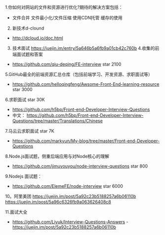 1.你如何对网站的文件和资源进行优化?期待的解决方案包括：
- 文件合并
文件最小化/文件压缩
使用CDN托管
缓存的使用
2. 新技术d-clound
- http://dcloud.io/doc.html
3. 技术面试
https://juejin.im/entry/5a646b5a6fb9a01cb42c760b
4.收集的前端面试题和答案 
- https://github.com/qiu-deqing/FE-interview    star 2100

5.GitHub最全的前端资源汇总仓库（包括前端学习、开发资源、求职面试等）
- https://github.com/helloqingfeng/Awsome-Front-End-learning-resource  star 3000

6.求职面试   star  30K
- https://github.com/h5bp/Front-end-Developer-Interview-Questions
- 中文： https://github.com/h5bp/Front-end-Developer-Interview-Questions/tree/master/Translations/Chinese

7.马云云求职面试  star  7K
- https://github.com/markyun/My-blog/tree/master/Front-end-Developer-Questions

8.Node.js面试题，侧重后端应用与对Node核心的理解  
- https://github.com/jimuyouyou/node-interview-questions  star  800    

9.Nodejs 面试题： 
- https://github.com/ElemeFE/node-interview     star 6000

10。阿里美团
https://juejin.im/post/5a92c23b5188257a6b06110b
https://juejin.im/post/5a96c6326fb9a063626408c8

11.面试大全
- https://github.com/Liyuk/Interview-Questions-Answers
-https://juejin.im/post/5a92c23b5188257a6b06110b
